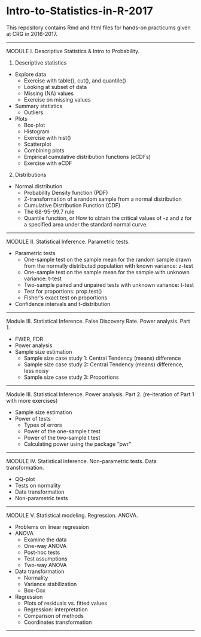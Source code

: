 # Intro-to-Statistics-in-R-2017
This repository contains Rmd and html files for hands-on practicums given at CRG in 2016-2017.

---
MODULE I. Descriptive Statistics & Intro to Probability.
1. Descriptive statistics
  - Explore data
    - Exercise with table(), cut(), and quantile()
    - Looking at subset of data
    - Missing (NA) values
    - Exercise on missing values
  - Summary statistics
    - Outliers
  - Plots
    - Box-plot
    - Histogram
    - Exercise with hist()
    - Scatterplot
    - Combining plots
    - Empirical cumulative distribution functions (eCDFs)
    - Exercise with eCDF
2. Distributions
  - Normal distribution
    - Probability Density function (PDF)
    - Z-transformation of a random sample from a normal distribution
    - Cumulative Distribution Function (CDF)
    - The 68-95-99.7 rule
    - Quantile function, or How to obtain the critical values of -z and z for a specified area under the standard normal curve.

---
MODULE II. Statistical Inference. Parametric tests.
- Parametric tests
  - One-sample test on the sample mean for the random sample drawn from the normally distributed population with known variance: z-test
  - One-sample test on the sample mean for the sample with unknown variance: t-test
  - Two-sample paired and unpaired tests with unknown variance: t-test
  - Test for proportions: prop.test()
  - Fisher's exact test on proportions
- Confidence intervals and t-distribution

---
Module III. Statistical Inference. False Discovery Rate. Power analysis. Part 1.
- FWER, FDR
- Power analysis
- Sample size estimation
  - Sample size case study 1: Central Tendency (means) difference
  - Sample size case study 2: Central Tendency (means) difference, less noisy
  - Sample size case study 3: Proportions

---
Module III. Statistical Inference. Power analysis. Part 2. (re-iteration of Part 1 with more exercises)
- Sample size estimation
- Power of tests
  - Types of errors
  - Power of the one-sample t test
  - Power of the two-sample t test
  - Calculating power using the package “pwr”
  
---
MODULE IV. Statistical inference. Non-parametric tests. Data transformation.
- QQ-plot
- Tests on normality
- Data transformation
- Non-parametric tests

---
MODULE V. Statistical modeling. Regression. ANOVA.
- Problems on linear regression
- ANOVA
  - Examine the data
  - One-way ANOVA
  - Post-hoc tests
  - Test assumptions
  - Two-way ANOVA
- Data transformation
  - Normality
  - Variance stabilization
  - Box-Cox
- Regression
  - Plots of residuals vs. fitted values
  - Regression: interpretation
  - Comparison of methods
  - Coordinates transformation

---
